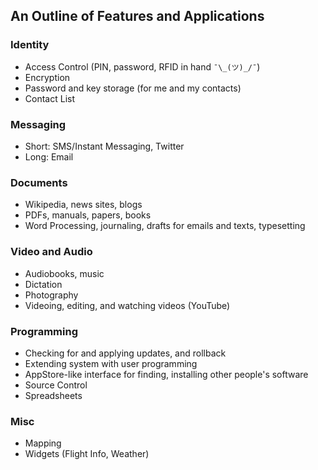 ## An Outline of Features and Applications

### Identity

* Access Control (PIN, password, RFID in hand ```¯\_(ツ)_/¯```)
* Encryption
* Password and key storage (for me and my contacts)
* Contact List

### Messaging

* Short: SMS/Instant Messaging, Twitter
* Long: Email

### Documents

* Wikipedia, news sites, blogs
* PDFs, manuals, papers, books
* Word Processing, journaling, drafts for emails and texts, typesetting

### Video and Audio

* Audiobooks, music
* Dictation
* Photography
* Videoing, editing, and watching videos (YouTube)

### Programming

* Checking for and applying updates, and rollback
* Extending system with user programming
* AppStore-like interface for finding, installing other people's software
* Source Control
* Spreadsheets

### Misc

* Mapping
* Widgets (Flight Info, Weather)
